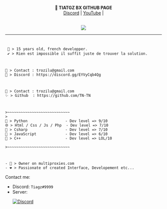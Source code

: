 <p align='center'>
  <b>🔭 TIATGZ BX GITHUB PAGE</b><br>
  <a href="https://discord.gg/HWP39fvFNB">Discord</a> |
  <a href="https://www.youtube.com/channel/UCyVhQnLOOtZCY32xHIKxvDQ">YouTube</a> |
</p>

<p align="center"><br>
  <a href="https://github.com/tiagz-bx">
    <img src="https://discord.c99.nl/widget/theme-4/704680494511554631.png"/>
     </a>
</p>

--- 
#
```diff
 💬 > 15 years old, french developper.
 ✔️ > Rien est impossible il suffit juste de trouver la solution.
```
#
```
🤝 > Contact : trozilu@gmail.com
📌 > Discord : https://discord.gg/EYVyCqb4Qg
```
#
```
💫 > Contact : trozilu@gmail.com
✨ > Github  : https://github.com/TN-TN
```
#
```
>~~~~~~~~~~~~~~~~~~~~~~~~~~~~
>
🐍 > Python                 - Dev level => 9/10
🌐 > Html / Css / Js / Php  - Dev level => 7/10
🌌 > Csharp                 - Dev level => 7/10
🌟 > JavaScript             - Dev level => 6/10
🌌 > C++                    - Dev level => LOL/10

>~~~~~~~~~~~~~~~~~~~~~~~~~~~~

```
#
```
- 👀 > Owner on multiproxies.com
- ❤️ > Passionate of created Interface, Developement etc...
```

Contact me:
- Discord: `Tiagz#9999`
- Server: <p><a href="https://discord.gg/bdUM6SbEpJ" target="_blank" rel="nofollow noopener"><img src="https://discordapp.com/api/guilds/842765589557805098/widget.png?style=banner2" alt="Discord" /></a></p>

<br><br>
<p align="center">
